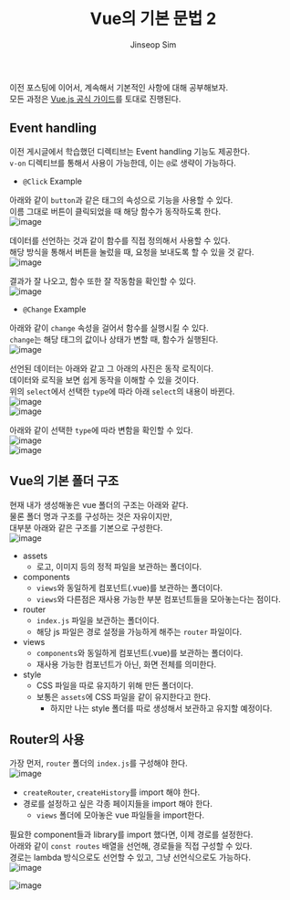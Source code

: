 ﻿---
layout: post
title: "Vue의 기본 문법 2"
categories: frontend
tags: [nodejs, vuejs]
author:
  - Jinseop Sim
toc: true
---
이전 포스팅에 이어서, 계속해서 기본적인 사항에 대해 공부해보자.  
모든 과정은 [Vue.js 공식 가이드](https://ko.vuejs.org/guide/introduction.html)를 토대로 진행된다.  

## Event handling
이전 게시글에서 학습했던 디렉티브는 Event handling 기능도 제공한다.  
```v-on``` 디렉티브를 통해서 사용이 가능한데, 이는 ```@```로 생략이 가능하다.  
- ```@Click``` Example  

아래와 같이 ```button```과 같은 태그의 속성으로 기능을 사용할 수 있다.  
이름 그대로 버튼이 클릭되었을 때 해당 함수가 동작하도록 한다.  
![image](https://github.com/Jinseop-Sim/Jinseop-Sim.github.io/assets/71700079/5d650629-721e-46e5-883b-11df3e5fffc6)  

데이터를 선언하는 것과 같이 함수를 직접 정의해서 사용할 수 있다.  
해당 방식을 통해서 버튼을 눌렀을 때, 요청을 보내도록 할 수 있을 것 같다.  
![image](https://github.com/Jinseop-Sim/Jinseop-Sim.github.io/assets/71700079/f5175a0c-adb8-4f72-9f06-216fe36022ef)  

결과가 잘 나오고, 함수 또한 잘 작동함을 확인할 수 있다.  
![image](https://github.com/Jinseop-Sim/Jinseop-Sim.github.io/assets/71700079/1ad21874-d9aa-4d29-8854-d29294c2f343)  

- ```@Change``` Example

아래와 같이 ```change``` 속성을 걸어서 함수를 실행시킬 수 있다.  
```change```는 해당 태그의 값이나 상태가 변할 때, 함수가 실행된다.   
![image](https://github.com/Jinseop-Sim/Jinseop-Sim.github.io/assets/71700079/96cb3bc5-1fde-4c14-bf7a-5886195c7a86)  

선언된 데이터는 아래와 같고 그 아래의 사진은 동작 로직이다.  
데이터와 로직을 보면 쉽게 동작을 이해할 수 있을 것이다.  
위의 ```select```에서 선택한 ```type```에 따라 아래 ```select```의 내용이 바뀐다.  
![image](https://github.com/Jinseop-Sim/Jinseop-Sim.github.io/assets/71700079/86c0738a-1f0c-42e8-9f65-a29d7ec617bf)  
![image](https://github.com/Jinseop-Sim/Jinseop-Sim.github.io/assets/71700079/aa83a1c5-ae35-4f96-8d0a-c6e2b844af75)  

아래와 같이 선택한 ```type```에 따라 변함을 확인할 수 있다.  
![image](https://github.com/Jinseop-Sim/Jinseop-Sim.github.io/assets/71700079/b7f0906c-8c63-4c74-b485-4356ae678c93)  
![image](https://github.com/Jinseop-Sim/Jinseop-Sim.github.io/assets/71700079/e6956643-3a39-4b7f-b365-94410252f042)  

## Vue의 기본 폴더 구조
현재 내가 생성해놓은 vue 폴더의 구조는 아래와 같다.  
물론 폴더 명과 구조를 구성하는 것은 자유이지만,  
대부분 아래와 같은 구조를 기본으로 구성한다.  
![image](https://github.com/Jinseop-Sim/Jinseop-Sim.github.io/assets/71700079/9456295f-99e0-4a7e-9c77-698036aef58e)  

- assets
  - 로고, 이미지 등의 정적 파일을 보관하는 폴더이다.
- components
  - ```views```와 동일하게 컴포넌트(.vue)를 보관하는 폴더이다.
  - ```views```와 다른점은 재사용 가능한 부분 컴포넌트들을 모아놓는다는 점이다.
- router
  - ```index.js``` 파일을 보관하는 폴더이다.
  - 해당 js 파일은 경로 설정을 가능하게 해주는 ```router``` 파일이다.
- views
  - ```components```와 동일하게 컴포넌트(.vue)를 보관하는 폴더이다.
  - 재사용 가능한 컴포넌트가 아닌, 화면 전체를 의미한다.
- style
  - CSS 파일을 따로 유지하기 위해 만든 폴더이다.
  - 보통은 ```assets```에 CSS 파일을 같이 유지한다고 한다.
    - 하지만 나는 style 폴더를 따로 생성해서 보관하고 유지할 예정이다.

## Router의 사용
가장 먼저, ```router``` 폴더의 ```index.js```를 구성해야 한다.  
![image](https://github.com/Jinseop-Sim/Jinseop-Sim.github.io/assets/71700079/91b51a7c-2f0c-4073-b969-3b4b1abc2d0b)  

- ```createRouter```, ```createHistory```를 import 해야 한다.
- 경로를 설정하고 싶은 각종 페이지들을 import 해야 한다.
  - ```views``` 폴더에 모아놓은 vue 파일들을 import한다.

필요한 component들과 library를 import 했다면, 이제 경로를 설정한다.  
아래와 같이 ```const routes``` 배열을 선언해, 경로들을 직접 구성할 수 있다.  
경로는 lambda 방식으로도 선언할 수 있고, 그냥 선언식으로도 가능하다.  
![image](https://github.com/Jinseop-Sim/Jinseop-Sim.github.io/assets/71700079/07e048c6-54f3-4797-94d1-63bbe2bd905d)  

![image](https://github.com/Jinseop-Sim/Jinseop-Sim.github.io/assets/71700079/69398e22-1899-4a25-aa31-e6366d5b95c7)  

